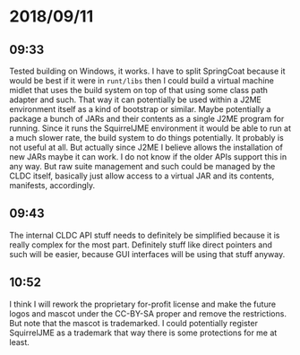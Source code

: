 # 2018/09/11

## 09:33

Tested building on Windows, it works. I have to split SpringCoat because it
would be best if it were in `runt/libs` then I could build a virtual machine
midlet that uses the build system on top of that using some class path
adapter and such. That way it can potentially be used within a J2ME
environment itself as a kind of bootstrap or similar. Maybe potentially a
package a bunch of JARs and their contents as a single J2ME program for
running. Since it runs the SquirrelJME environment it would be able to run at
a much slower rate, the build system to do things potentially. It probably
is not useful at all. But actually since J2ME I believe allows the
installation of new JARs maybe it can work. I do not know if the older APIs
support this in any way. But raw suite management and such could be managed
by the CLDC itself, basically just allow access to a virtual JAR and its
contents, manifests, accordingly.

## 09:43

The internal CLDC API stuff needs to definitely be simplified because it is
really complex for the most part. Definitely stuff like direct pointers and
such will be easier, because GUI interfaces will be using that stuff anyway.

## 10:52

I think I will rework the proprietary for-profit license and make the future
logos and mascot under the CC-BY-SA proper and remove the restrictions. But
note that the mascot is trademarked. I could potentially register SquirrelJME
as a trademark that way there is some protections for me at least.

